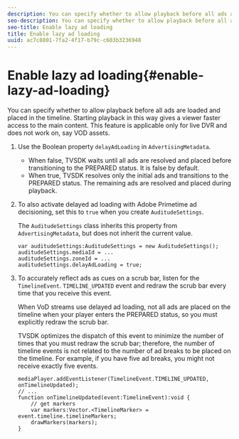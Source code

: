 ```yaml
---
description: You can specify whether to allow playback before all ads are loaded and placed in the timeline. Starting playback in this way gives a viewer faster access to the main content. This feature is applicable only for live DVR and does not work on, say VOD assets.
seo-description: You can specify whether to allow playback before all ads are loaded and placed in the timeline. Starting playback in this way gives a viewer faster access to the main content. This feature is applicable only for live DVR and does not work on, say VOD assets.
seo-title: Enable lazy ad loading
title: Enable lazy ad loading
uuid: ac7c8801-7fa2-4f17-b79c-c603b3236948
---
```


# Enable lazy ad loading{#enable-lazy-ad-loading}

You can specify whether to allow playback before all ads are loaded and placed in the timeline. Starting playback in this way gives a viewer faster access to the main content. This feature is applicable only for live DVR and does not work on, say VOD assets.

1. Use the Boolean property `delayAdLoading` in `AdvertisingMetadata`.

    * When false, TVSDK waits until all ads are resolved and placed before transitioning to the PREPARED status. It is false by default. 
    * When true, TVSDK resolves only the initial ads and transitions to the PREPARED status. The remaining ads are resolved and placed during playback.

1. To also activate delayed ad loading with Adobe Primetime ad decisioning, set this to `true` when you create `AuditudeSettings`.

   The `AuditudeSettings` class inherits this property from `AdvertisingMetadata`, but does not inherit the current value.

   ```
   var auditudeSettings:AuditudeSettings = new AuditudeSettings(); 
   auditudeSettings.mediaId = ... 
   auditudeSettings.zoneId = ... 
   auditudeSettings.delayAdLoading = true;
   ```

1. To accurately reflect ads as cues on a scrub bar, listen for the `TimelineEvent`. `TIMELINE_UPDATED` event and redraw the scrub bar every time that you receive this event.

   When VoD streams use delayed ad loading, not all ads are placed on the timeline when your player enters the PREPARED status, so you must explicitly redraw the scrub bar.

   TVSDK optimizes the dispatch of this event to minimize the number of times that you must redraw the scrub bar; therefore, the number of timeline events is not related to the number of ad breaks to be placed on the timeline. For example, if you have five ad breaks, you might not receive exactly five events.

   ```
   mediaPlayer.addEventListener(TimelineEvent.TIMELINE_UPDATED, onTimelineUpdated); 
   // ... 
   function onTimelineUpdated(event:TimelineEvent):void { 
       // get markers 
       var markers:Vector.<TimelineMarker> = event.timeline.timelineMarkers; 
       drawMarkers(markers); 
   } 
   ```

